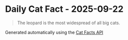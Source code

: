 # Daily Cat Fact - 2025-09-22

> The leopard is the most widespread of all big cats.

Generated automatically using the [Cat Facts API](https://catfact.ninja)
